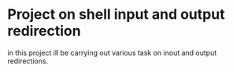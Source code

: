 # Project on shell input and output redirection
in this project ill be carrying out various task on inout and output redirections. 

